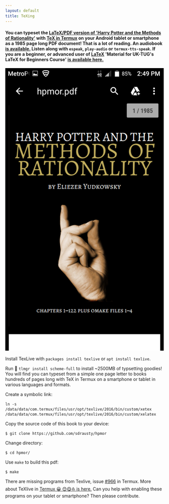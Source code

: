 ```yaml
---
layout: default
title: TeXing
---
```

#### You can typeset the [LaTeX/PDF version of 'Harry Potter and the Methods of Rationality'](https://github.com/sdrausty/hpmor) with [TeX in Termux](./tit.html) on your Android tablet or smartphone as a 1985 page long PDF document! That is a lot of reading. An audiobook [is available.](http://www.hpmorpodcast.com) Listen along with `espeak`, `play-audio` or `termux-tts-speak`. If you are a beginner, or advanced user of [LaTeX](http://latex.org/) 'Material for UK-TUG's LaTeX for Beginners Course' [is available here.](https://github.com/sdrausty/latex-beginners-course)

!['Harry Potter and the Methods of Rationality'](./../bitpics/hpmorpdf.png)

Install TexLive with `packages install texlive` or `apt install texlive`. 

Run 🏃 `tlmgr install scheme-full` to install ~2500MB of typsetting goodies! You will find you can typeset from a simple one page letter to books hundreds of pages long with TeX in Termux on a smartphone or tablet in various languages and formats.

Create a symbolic link:

```
ln -s /data/data/com.termux/files/usr/opt/texlive/2016/bin/custom/xetex /data/data/com.termux/files/usr/opt/texlive/2016/bin/custom/xelatex
```
Copy the source code of this book to your device:

```
$ git clone https://github.com/sdrausty/hpmor
```

Change directory:

```
$ cd hpmor/
```

Use `make` to build this pdf:

```
$ make
```

There are missing programs from Texlive, issue [#966](https://github.com/termux/termux-packages/issues/966) in Termux. More about TeXlive in [Termux 😀 😊😋⛵ is here.](https://github.com/termux/termux-packages/issues?utf8=✓&q=texlive)  Can you help with enabling these programs on your tablet or smartphone? Then please contribute.

<!---
- [TeX in Termux](./tit.html)

->

- [Build Your Books with TexLive!](https://www.tug.org/texlive/)

### When you press the `volumeDown+power` buttons simultaneously on a smartphone, it takes a screenshot like this one of [the source code for this page](https://raw.githubusercontent.com/sdrausty/sdrausty.github.io/master/pages/hpmor.md) in [vim](http://www.vim.org/) running in [Termux](./asac.html) on [Android.](https://source.android.com/)

![Screenshot](./../bitpics/hpmor.png)

#### This animation was created with [imagemagick](https://www.imagemagick.org/) in [Termux](./asac.html) on an Android smartphone.

![Screenshot Animation](./../bitpics/ps1.gif)

If you're confused by this page try [this link,](http://tldp.org/) or you might want to try [this one.](https://www.debian.org/doc/) Post your what you have found at [the wiki for this website](https://github.com/sdrausty/sdrausty.github.io/wiki) and [donate](./donate.md) to let [sdrausty.github.io](https://sdrausty.github.io/) grow.

[Up One Level](./tit.html)

[Up Two Levels](./../)
